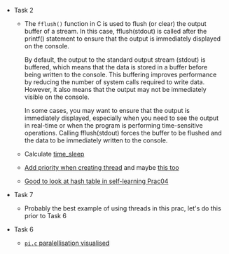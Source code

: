 
- Task 2  

  - The `fflush()` function in C is used to flush (or clear) the output buffer of a stream. In this case, fflush(stdout) is called after the printf() statement to ensure that the output is immediately displayed on the console.

    By default, the output to the standard output stream (stdout) is buffered, which means that the data is stored in a buffer before being written to the console. This buffering improves performance by reducing the number of system calls required to write data. However, it also means that the output may not be immediately visible on the console.

    In some cases, you may want to ensure that the output is immediately displayed, especially when you need to see the output in real-time or when the program is performing time-sensitive operations. Calling fflush(stdout) forces the buffer to be flushed and the data to be immediately written to the console.  

  - Calculate [time_sleep](https://excalidraw.com/#json=_hVhYmcu4yEecUL2ojHui,1sKIf-1iFNONsVk8eQKULA)  <!--https://excalidraw.com/#json=V5UXJ4D-WuMzwEdWQQytR,JKFoLT5AOD8Z3Xp9_xbFOg  -->

  - [Add priority when creating thread](https://docs.oracle.com/cd/E19455-01/806-5257/attrib-16/index.html) and maybe [this too](https://stackoverflow.com/questions/27558768/setting-a-thread-priority-to-high-c)

  - [Good to look at hash table in self-learning Prac04](../prac04/HashTable_Sol.c)


- Task 7
  - Probably the best example of using threads in this prac, let's do this prior to Task 6

- Task 6
  - [`pi.c` paralellisation visualised](https://docs.google.com/spreadsheets/d/1EE0PfpnYO5xm4ezuVSI7JqDVzVUSruqeMytdBpgAZGY/edit?usp=sharing)